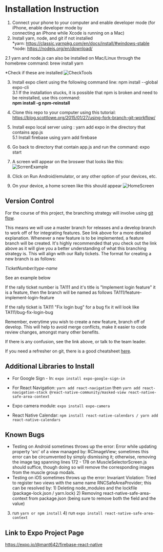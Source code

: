 # Installation Instruction

1. Connect your phone to your computer and enable developer mode (for iPhone, enable developer mode by  
   connecting an iPhone while Xcode is running on a Mac) 
2. Install yarn, node, and git if not installed \
  *yarn: https://classic.yarnpkg.com/en/docs/install/#windows-stable \
  *node: https://nodejs.org/en/download/ 
  
  2.1 yarn and node.js can also be installed on Mac/Linux through the homebrew command: brew install yarn 
  
 
  *Check if these are installed
  ![CheckTools](https://github.com/annguyen2790/firebase-reactnative/blob/master/Tools.PNG)
  
  
3. Install expo client using the following command line: npm install --global expo-cli \
   3.1 If the installation stucks, it is possible that npm is broken and need to be reinstalled, use this command: \
      **npm install -g npm-reinstall**

4. Clone this repo to your computer using this tutorial: https://blog.scottlowe.org/2015/01/27/using-fork-branch-git-workflow/
5. Install expo local server using : yarn add expo in the directory that contains app.js \
5.1 Install firebase using yarn add firebase 

6. Go back to directory that contain app.js and run the command: expo start
7. A screen will appear on the broswer that looks like this: \
    ![ScrrenExample](https://github.com/annguyen2790/firebase-reactnative/blob/master/screenEx.PNG)
    
8. Click on Run Android/emulator, or any other option of your devices, etc.
9. On your device, a home screen like this should appear
    ![HomeScreen](https://github.com/annguyen2790/firebase-reactnative/blob/master/Screenshot_20200920-020003.jpg)

## Version Control
For the course of this project, the branching strategy will involve using [git flow](https://www.atlassian.com/git/tutorials/comparing-workflows/gitflow-workflow).

This means we will use a master branch for releases and a develop branch to work off of for integrating features. See link above for a more detailed explanation. Whenever a new feature is to be implemented, a feature branch will be created. It's highly recommended that you check out the link above as it will give you a better understanding of what this branching strategy is. This will align with our Rally tickets. The format for creating a new branch is as follows:

*TicketNumber*/*type*-*name*

See an example below

If the rally ticket number is TA111 and it's title is "Implement login feature" it is a feature, then the branch will be named as follows
    TA111/feature-implement-login-feature

If the rally ticket is TA111 "Fix login bug" for a bug fix it will look like 
    TA111/bug-fix-login-bug

Remember, everytime you wish to create a new feature, branch off of develop. This will help to avoid merge conflicts, make it easier to code review changes, amongst many other benefits.

If there is any confusion, see the link above, or talk to the team leader.

If you need a refresher on git, there is a good cheatsheet [here](https://www.atlassian.com/git/tutorials/atlassian-git-cheatsheet).

## Additional Libraries to Install
* For Google Sign - In: `expo install expo-google-sign-in`
* For React Navigation: `yarn add react-navigation` then `yarn add react-navigation-stack @react-native-community/masked-view react-native-safe-area-context`

* Expo camera module: `expo install expo-camera`
* React Native Calendar: `npm install react-native-calendars / yarn add react-native-calendars`

## Known Bugs 
* Testing on Android sometimes throws up the error: Error while updating property 'src' of a view managed by: RCImageView; sometimes this error can be circumvented by simply       dismissing it; otherwise, removing the image tag spanning lines 172 - 178 on MuscleSelectorScreen.js should suffice, though doing so will remove the corresponding images from 
the muscle group modals. 
* Testing on iOS sometimes throws up the error: Invariant Violation: Tried to register two views with the same name RNCSafeAreaProvider; this can be resolved by: 1) Deleting 
node_modules and the lockfile (package-lock.json / yarn.lock) 2) Removing react-native-safe-area-context from package.json (being sure to remove both the field and the value)
3) run `yarn or npm install` 4) run `expo install react-native-safe-area-context` 

## Link to Expo Project Page
https://expo.io/@mant642/firebase-react-native

